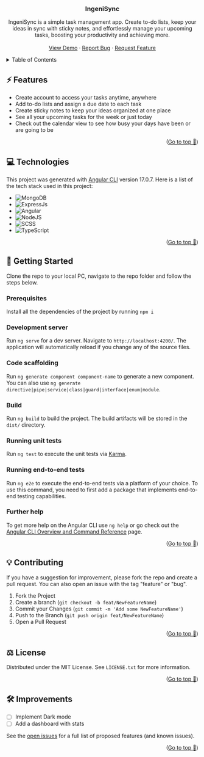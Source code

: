 <a name="readme-top"></a>

<!-- PROJECT LOGO -->
<br />
<div align="center">
  <!-- <a href="https://github.com/khadijaamjad/ingenisync">
    <img src="images/logo.png" alt="Logo" width="80" height="80">
  </a> -->

  <h3 align="center">IngeniSync</h3>

  <p align="center">
    IngeniSync is a simple task management app. Create to-do lists, keep your ideas in sync with sticky notes, 
    and effortlessly manage your upcoming tasks, boosting your productivity and achieving more.   
    <br />
    <br />
    <a href="https://github.com/khadijaamjad/ingenisync">View Demo</a>
    ·
    <a href="https://github.com/khadijaamjad/ingenisync/issues">Report Bug</a>
    ·
    <a href="https://github.com/khadijaamjad/ingenisync/issues">Request Feature</a>
  </p>
</div>

<!-- TABLE OF CONTENTS -->
<details>
  <summary>Table of Contents</summary>
  <ol>
    <li><a href="#about-the-project">Features</a></li>
        <li><a href="#built-with">Technologies</a></li>
    <li>
      <a href="#getting-started">Getting Started</a>
      <ul>
        <li><a href="#prerequisites">Prerequisites</a></li>
        <li><a href="#development-server">Development server</a></li>
        <li><a href="#code-scaffolding">Code scaffolding</a></li>
        <li><a href="#build">Build</a></li>
        <li><a href="#running-unit-tests">Running unit tests</a></li>
        <li><a href="#running-end-to-end-tests">Running end-to-end tests</a></li>
        <li><a href="#further-help">Further help</a></li>
      </ul>
    </li>
    <li><a href="#contributing">Contributing</a></li>
    <li><a href="#license">License</a></li>
    <li><a href="#improvements">Improvements</a></li>
  </ol>
</details>

<!-- Features -->

## ⚡ Features

<!-- [![Product Name Screen Shot][product-screenshot]](https://example.com) -->

- Create account to access your tasks anytime, anywhere
- Add to-do lists and assign a due date to each task
- Create sticky notes to keep your ideas organized at one place
- See all your upcoming tasks for the week or just today
- Check out the calendar view to see how busy your days have been or are going to be

<p align="right">(<a href="#readme-top">Go to top 🔼</a>)</p>

## :computer: Technologies

This project was generated with [Angular CLI](https://github.com/angular/angular-cli) version 17.0.7. Here is a list of the tech stack used in this project:

- ![MongoDB][MongoDB]
- ![ExpressJs][Express.js]
- ![Angular][Angular.io]
- ![NodeJS][NodeJS]
- ![SCSS][SCSS]
- ![TypeScript][TypeScript]

<p align="right">(<a href="#readme-top">Go to top 🔼</a>)</p>

<!-- GETTING STARTED -->

## :rocket: Getting Started

Clone the repo to your local PC, navigate to the repo folder and follow the steps below.

### Prerequisites

Install all the dependencies of the project by running `npm i`

### Development server

Run `ng serve` for a dev server. Navigate to `http://localhost:4200/`. The application will automatically reload if you change any of the source files.

### Code scaffolding

Run `ng generate component component-name` to generate a new component. You can also use `ng generate directive|pipe|service|class|guard|interface|enum|module`.

### Build

Run `ng build` to build the project. The build artifacts will be stored in the `dist/` directory.

### Running unit tests

Run `ng test` to execute the unit tests via [Karma](https://karma-runner.github.io).

### Running end-to-end tests

Run `ng e2e` to execute the end-to-end tests via a platform of your choice. To use this command, you need to first add a package that implements end-to-end testing capabilities.

### Further help

To get more help on the Angular CLI use `ng help` or go check out the [Angular CLI Overview and Command Reference](https://angular.io/cli) page.

<p align="right">(<a href="#readme-top">Go to top 🔼</a>)</p>

<!-- CONTRIBUTING -->

## 💡 Contributing

If you have a suggestion for improvement, please fork the repo and create a pull request. You can also open an issue with the tag "feature" or "bug".

1. Fork the Project
2. Create a branch (`git checkout -b feat/NewFeatureName`)
3. Commit your Changes (`git commit -m 'Add some NewFeatureName'`)
4. Push to the Branch (`git push origin feat/NewFeatureName`)
5. Open a Pull Request

<p align="right">(<a href="#readme-top">Go to top 🔼</a>)</p>

<!-- LICENSE -->

## :balance_scale: License

Distributed under the MIT License. See `LICENSE.txt` for more information.

<p align="right">(<a href="#readme-top">Go to top 🔼</a>)</p>

<!-- Improvements -->

## 🛠️ Improvements

- [ ] Implement Dark mode
- [ ] Add a dashboard with stats

See the [open issues](https://github.com/khadijaamjad/ingenisync/issues) for a full list of proposed features (and known issues).

<p align="right">(<a href="#readme-top">Go to top 🔼</a>)</p>

<!-- MARKDOWN LINKS & IMAGES -->
<!-- https://www.markdownguide.org/basic-syntax/#reference-style-links -->

[product-screenshot]: images/screenshot.png
[MongoDB]: https://img.shields.io/badge/MongoDB-47A248.svg?&style=flat&logo=mongodb&logoColor=white
[Express.js]: https://img.shields.io/badge/ExpressJS-000000.svg?&style=flat&logo=express&logoColor=white
[Angular.io]: https://img.shields.io/badge/Angular-DD0031.svg?&style=flat&logo=angular&logoColor=white
[NodeJS]: https://img.shields.io/badge/NodeJS-339933.svg?&style=flat&logo=node.js&logoColor=white
[SCSS]: https://img.shields.io/badge/SCSS-CC6699.svg?&style=flat&logo=sass&logoColor=white
[TypeScript]: https://img.shields.io/badge/TypeScript-007ACC.svg?&style=flat&logo=typescript&logoColor=white
